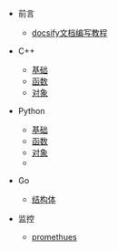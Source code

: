 - 前言

  - [docsify文档编写教程
    ](zh-cn/README.md)
- C++

  - [基础](zh-cn/C++/base.md)
  - [函数](zh-cn/C++/func.md)
  - [对象](zh-cn/C++/object.md)
- Python

  - [基础](zh-cn/Python/base.md)
  - [函数](zh-cn/Python/func.md)
  - [对象](zh-cn/Python/object.md)
  - 
- Go

  - [ 结构体](zh-cn/Go/struck.md)
  
- 监控
  - [promethues](zh-cn/监控/prometheus/告警带图.md)